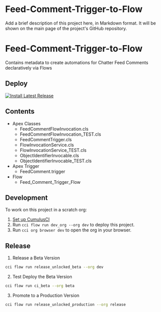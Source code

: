 # Feed-Comment-Trigger-to-Flow

Add a brief description of this project here, in Markdown format.
It will be shown on the main page of the project's GitHub repository.

# Feed-Comment-Trigger-to-Flow

Contains metadata to create automations for Chatter Feed Comments declaratively via Flows

## Deploy

<a href="https://github.com/Enclude-Components/Feed-Comment-Trigger-to-Flow/releases/latest">
  <img alt="Install Latest Release"
       src="https://img.shields.io/badge/Install%20Latest%20Release-238636?style=for-the-badge&logoColor=white&logo=DocuSign">
</a>

## Contents

- Apex Classes
    - FeedCommentFlowInvocation.cls
    - FeedCommentFlowInvocation_TEST.cls
    - FeedCommentTrigger.cls
    - FlowInvocationService.cls
    - FlowInvocationService_TEST.cls
    - ObjectIdentifierInvocable.cls
    - ObjectIdentifierInvocable_TEST.cls
- Apex Trigger
    - FeedComment.trigger
- Flow
    - Feed_Comment_Trigger_Flow

## Development

To work on this project in a scratch org:

1. [Set up CumulusCI](https://cumulusci.readthedocs.io/en/latest/tutorial.html)
2. Run `cci flow run dev_org --org dev` to deploy this project.
3. Run `cci org browser dev` to open the org in your browser.

## Release

1. Release a Beta Version
```bash
cci flow run release_unlocked_beta --org dev
```

2. Test Deploy the Beta Version
```bash
cci flow run ci_beta --org beta
```

3. Promote to a Production Version
```bash
cci flow run release_unlocked_production --org release
```